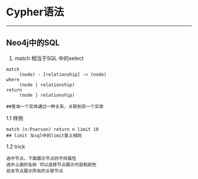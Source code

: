 # Cypher语法

---

## Neo4j中的SQL

1. match 相当于SQL 中的select

```
match
     (node) - [relationship] -> (node)
where 
     (node | relationship)
return 
     (node | relationship)

##查询一个实体通过一种关系，关联到另一个实体
```

1.1 样例

```
match (n:Pserson) return n limit 10 
## limit 与sql中的limit意义相同
```

1.2 trick

```
选中节点，下面展示节点的不同属性
选中上面的名称 可以选择节点展示内容和颜色
双击节点展示所有的关联节点
```



